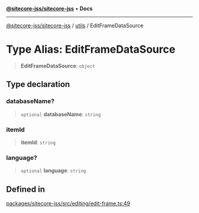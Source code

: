 [**@sitecore-jss/sitecore-jss**](../../README.md) • **Docs**

***

[@sitecore-jss/sitecore-jss](../../README.md) / [utils](../README.md) / EditFrameDataSource

# Type Alias: EditFrameDataSource

> **EditFrameDataSource**: `object`

## Type declaration

### databaseName?

> `optional` **databaseName**: `string`

### itemId

> **itemId**: `string`

### language?

> `optional` **language**: `string`

## Defined in

[packages/sitecore-jss/src/editing/edit-frame.ts:49](https://github.com/Sitecore/jss/blob/b543e221483be0d7e4e3ae7b76785619d291d2d3/packages/sitecore-jss/src/editing/edit-frame.ts#L49)
